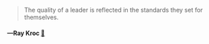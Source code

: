 > The quality of a leader is reflected in the standards they set for themselves.
  #### —Ray Kroc [:scroll:](undefined)